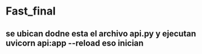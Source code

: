 # Fast_final



## se ubican dodne esta el archivo api.py y ejecutan uvicorn api:app --reload eso inician 
